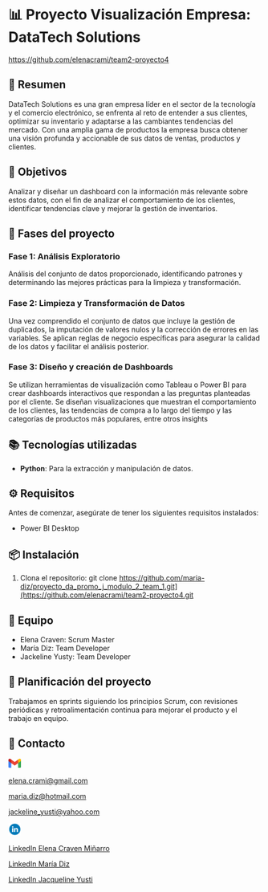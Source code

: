 #  📊 Proyecto Visualización Empresa: DataTech Solutions

https://github.com/elenacrami/team2-proyecto4

## 📄 Resumen
DataTech Solutions es una gran empresa líder en el sector de la tecnología y el comercio electrónico, se enfrenta al reto de entender a sus clientes, optimizar su inventario y adaptarse a las cambiantes tendencias del mercado. 
Con una amplia gama de productos la empresa busca obtener una visión profunda y accionable de sus datos de ventas, productos y clientes. 

## 🎯 Objetivos
Analizar y diseñar un dashboard con la información más relevante sobre estos datos, con el fin de analizar el comportamiento de los clientes, identificar tendencias clave y mejorar la gestión de inventarios. 

## 🚀 Fases del proyecto

### Fase 1: Análisis Exploratorio

Análisis del conjunto de datos proporcionado, identificando patrones y determinando las mejores prácticas para la limpieza y transformación.

### Fase 2: Limpieza y Transformación de Datos

Una vez comprendido el conjunto de datos que incluye la gestión de duplicados, la imputación de valores nulos y la corrección de errores en las variables. 
Se aplican reglas de negocio específicas para asegurar la calidad de los datos y facilitar el análisis posterior.

### Fase 3: Diseño y creación de Dashboards

Se utilizan herramientas de visualización como Tableau o Power BI para crear dashboards interactivos que respondan a las preguntas planteadas por el cliente. 
Se diseñan visualizaciones que muestran el comportamiento de los clientes, las tendencias de compra a lo largo del tiempo y las categorías de productos más populares, entre otros insights

## 📚 Tecnologías utilizadas

- **Python**: Para la extracción y manipulación de datos.

## ⚙️ Requisitos

Antes de comenzar, asegúrate de tener los siguientes requisitos instalados:
- Power BI Desktop

## 📦 Instalación

1. Clona el repositorio:
   git clone https://github.com/maria-diz/proyecto_da_promo_j_modulo_2_team_1.git](https://github.com/elenacrami/team2-proyecto4.git

## 👥 Equipo

   - Elena Craven: Scrum Master
   - María Diz: Team Developer
   - Jackeline Yusty: Team Developer

## 📅 Planificación del proyecto

Trabajamos en sprints siguiendo los principios Scrum, con revisiones periódicas y retroalimentación continua para mejorar el producto y el trabajo en equipo.

## 📧 Contacto

<img src="https://github.com/elenacrami/mi_primer_repo/blob/main/gmail.png" width="25px" />

<elena.crami@gmail.com>

<maria.diz@hotmail.com>

<jackeline_yusti@yahoo.com>

<img src="https://github.com/elenacrami/mi_primer_repo/blob/main/linkedin.png" width="25px" />

[LinkedIn Elena Craven Miñarro](https://www.linkedin.com/in/elenacravenmiñarro/)

[LinkedIn María Diz](https://www.linkedin.com/in/maria-diz/)

[LinkedIn Jacqueline Yusti](https://www.linkedin.com/in/jacquelineyusti/)
